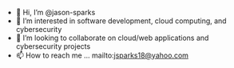 - 👋 Hi, I’m @jason-sparks
- 👀 I’m interested in software development, cloud computing, and cybersecurity   
- 💞️ I’m looking to collaborate on cloud/web applications and cybersecurity projects  
- 📫 How to reach me ... mailto:jsparks18@yahoo.com

<!---
jason-sparks/jason-sparks is a ✨ special ✨ repository because its `README.md` (this file) appears on your GitHub profile.
You can click the Preview link to take a look at your changes.
--->
